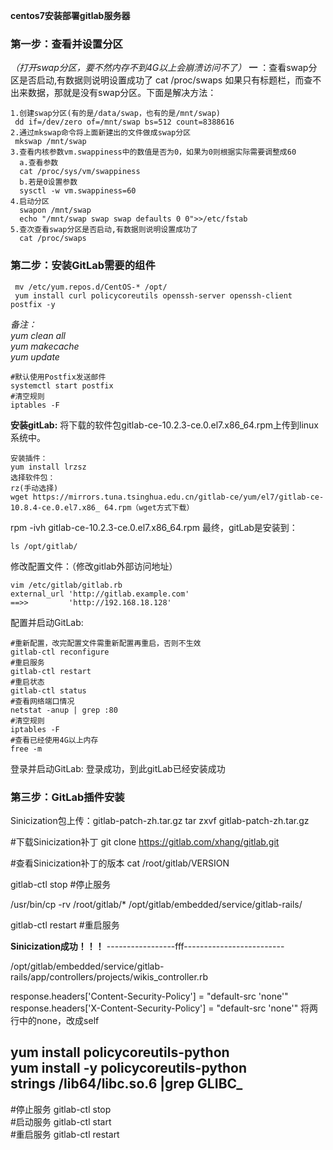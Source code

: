  **centos7安装部署gitlab服务器** 

### 第一步：查看并设置分区
 _（打开swap分区，要不然内存不到4G以上会崩溃访问不了）_ 
 **一** ：查看swap分区是否启动,有数据则说明设置成功了
cat /proc/swaps
如果只有标题栏，而查不出来数据，那就是没有swap分区。下面是解决方法：

    1.创建swap分区(有的是/data/swap，也有的是/mnt/swap)
     dd if=/dev/zero of=/mnt/swap bs=512 count=8388616
    2.通过mkswap命令将上面新建出的文件做成swap分区
     mkswap /mnt/swap
    3.查看内核参数vm.swappiness中的数值是否为0，如果为0则根据实际需要调整成60
      a.查看参数
      cat /proc/sys/vm/swappiness
      b.若是0设置参数
      sysctl -w vm.swappiness=60           
    4.启动分区
      swapon /mnt/swap
      echo "/mnt/swap swap swap defaults 0 0">>/etc/fstab
    5.查次查看swap分区是否启动,有数据则说明设置成功了
      cat /proc/swaps
### 第二步：安装GitLab需要的组件
     mv /etc/yum.repos.d/CentOS-* /opt/
     yum install curl policycoreutils openssh-server openssh-client postfix -y
 _备注：_                               
_yum clean all            
yum makecache            
yum update_ 

    #默认使用Postfix发送邮件
    systemctl start postfix
    #清空规则
    iptables -F  
     
 **安装gitLab:** 
将下载的软件包gitlab-ce-10.2.3-ce.0.el7.x86_64.rpm上传到linux系统中。

    安装插件：
    yum install lrzsz
    选择软件包：
    rz(手动选择)
    wget https://mirrors.tuna.tsinghua.edu.cn/gitlab-ce/yum/el7/gitlab-ce-10.8.4-ce.0.el7.x86_ 64.rpm（wget方式下载）
 
rpm -ivh gitlab-ce-10.2.3-ce.0.el7.x86_64.rpm
最终，gitLab是安装到：

    ls /opt/gitlab/

修改配置文件：（修改gitlab外部访问地址）

    vim /etc/gitlab/gitlab.rb
    external_url 'http://gitlab.example.com'
    ==>>         'http://192.168.18.128'

配置并启动GitLab:

    #重新配置，改完配置文件需重新配置再重启，否则不生效
    gitlab-ctl reconfigure    
    #重启服务
    gitlab-ctl restart        
    #重启状态 
    gitlab-ctl status  
    #查看网络端口情况       
    netstat -anup | grep :80
    #清空规则
    iptables -F
    #查看已经使用4G以上内存
    free -m

登录并启动GitLab:
登录成功，到此gitLab已经安装成功

### 第三步：GitLab插件安装

Sinicization包上传：gitlab-patch-zh.tar.gz
tar zxvf gitlab-patch-zh.tar.gz

#下载Sinicization补丁
git clone https://gitlab.com/xhang/gitlab.git

#查看Sinicization补丁的版本
cat /root/gitlab/VERSION

gitlab-ctl stop    #停止服务

/usr/bin/cp -rv   /root/gitlab/*   /opt/gitlab/embedded/service/gitlab-rails/

gitlab-ctl restart    #重启服务

 **Sinicization成功！！！** 
-----------------fff-------------------------
	
/opt/gitlab/embedded/service/gitlab-rails/app/controllers/projects/wikis_controller.rb

response.headers['Content-Security-Policy'] = "default-src 'none'"
response.headers['X-Content-Security-Policy'] = "default-src 'none'"
将两行中的none，改成self
 	
yum install policycoreutils-python            
yum install -y policycoreutils-python	
strings /lib64/libc.so.6 |grep GLIBC_
------------------------------------
#停止服务
gitlab-ctl stop    
#启动服务
gitlab-ctl start    
#重启服务
gitlab-ctl restart    
  
